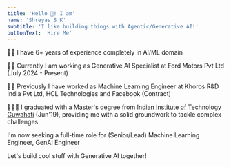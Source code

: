 ```yaml
---
title: 'Hello 👋! I am'
name: 'Shreyas S K'
subtitle: 'I like building things with Agentic/Generative AI!'
buttonText: 'Hire Me'
---
```

👱🏻 I have 6+ years of experience completely in AI/ML domain

👱🏻‍ Currently I am working as Generative AI Specialist at Ford Motors Pvt Ltd (July 2024 - Present)

👱🏻‍ Previously I have worked as Machine Learning Engineer at Khoros R&D India Pvt Ltd,  HCL Technologies and Facebook (Contract)

👨🏻‍🎓 I graduated with a Master's degree from [Indian Institute of Technology Guwahati](https://drive.google.com/file/d/1FlJmLaE1uxN-HUxFS_vxeaDHDtWzzLoS/view?usp=sharing) (Jun'19), providing me with a solid groundwork to tackle complex challenges.


I'm now seeking a full-time role for (Senior/Lead) Machine Learning Engineer, GenAI Engineer

Let's build cool stuff with Generative AI together!
